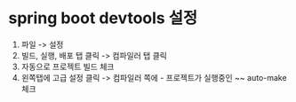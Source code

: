 # spring boot devtools 설정
1. 파일 -> 설정
2. 빌드, 실행, 배포 탭 클릭 -> 컴파일러 탭 클릭
3. 자동으로 프로젝트 빌드 체크
4. 왼쪽탭에 고급 설정 클릭 -> 컴파일러 쪽에 - 프로젝트가 실행중인 ~~ auto-make 체크